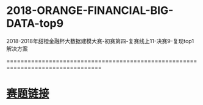 # 2018-ORANGE-FINANCIAL-BIG-DATA-top9
2018-2018年甜橙金融杯大数据建模大赛-初赛第四-复赛线上11-决赛9-复现top1解决方案 

=================================================================================  
# [赛题链接](http://www.pkbigdata.com/common/cmpt/2018%E5%B9%B4%E7%94%9C%E6%A9%99%E9%87%91%E8%9E%8D%E6%9D%AF%E5%A4%A7%E6%95%B0%E6%8D%AE%E5%BB%BA%E6%A8%A1%E5%A4%A7%E8%B5%9B_%E7%AB%9E%E8%B5%9B%E4%BF%A1%E6%81%AF.html)
